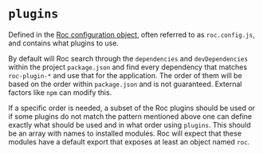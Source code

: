 # `plugins`

Defined in the [Roc configuration object](/docs/config/README.md), often referred to as `roc.config.js`, and contains what plugins to use.

By default will Roc search through the `dependencies` and `devDependencies` within the project `package.json` and find every dependency that matches `roc-plugin-*` and use that for the application. The order of them will be based on the order within `package.json` and is not guaranteed. External factors like `npm` can modify this.

If a specific order is needed, a subset of the Roc plugins should be used or if some plugins do not match the pattern mentioned above one can define exactly what should be used and in what order using `plugins`. This should be an array with names to installed modules. Roc will expect that these modules have a default export that exposes at least an object named `roc`.
